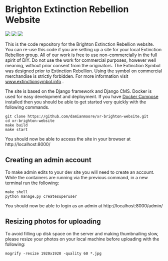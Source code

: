# Brighton Extinction Rebellion Website

 [![](https://img.shields.io/github/commit-activity/y/damianmoore/xr-brighton-website.svg)](https://github.com/damianmoore/xr-brighton-website) [![](https://img.shields.io/github/issues-raw/damianmoore/xr-brighton-website.svg)](https://github.com/damianmoore/xr-brighton-website/issues) [![](https://img.shields.io/docker/cloud/build/damianmoore/xr-brighton-website.svg)](https://cloud.docker.com/repository/docker/damianmoore/xr-brighton-website)


This is the code repository for the Brighton Extinction Rebellion website. You can re-use this code if you are setting up a site for your local Extinction Rebellion group. All of our work is free to use non-commercially in the full spirit of DIY. Do not use the work for commercial purposes, however well meaning, without prior consent from the originators. The Extinction Symbol was designed prior to Extinction Rebellion. Using the symbol on commercial merchandise is strictly forbidden. For more information visit www.extinctionsymbol.info .

The site is based on the Django framework and Django CMS. Docker is used for easy development and deployment. If you have [Docker Compose](https://docs.docker.com/compose/install/#install-compose) installed then you should be able to get started very quickly with the following commands.

    git clone https://github.com/damianmoore/xr-brighton-website.git
    cd xr-brighton-website
    make build
    make start

You should now be able to access the site in your browser at http://localhost:8000/


## Creating an admin account

To make admin edits to your dev site you will need to create an account. While the containers are running via the previous command, in a new terminal run the following:

    make shell
    python manage.py createsuperuser

You should now be able to login as an admin at http://localhost:8000/admin/


## Resizing photos for uploading

To avoid filling up disk space on the server and making thumbnailing slow, please resize your photos on your local machine before uploading with the following:

    mogrify -resize 1920x1920 -quality 60 *.jpg
